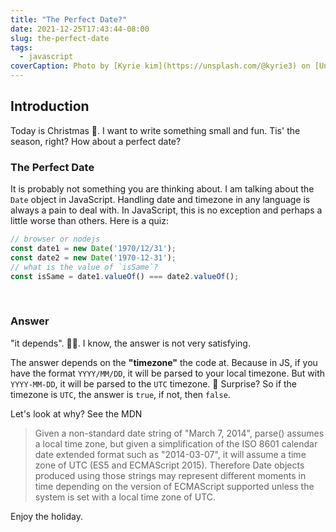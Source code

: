 ```yaml
---
title: "The Perfect Date?"
date: 2021-12-25T17:43:44-08:00
slug: the-perfect-date
tags:
  - javascript
coverCaption: Photo by [Kyrie kim](https://unsplash.com/@kyrie3) on [Unsplash](https://unsplash.com/)
---
```


## Introduction


Today is Christmas 🎄. I want to write something small and fun. Tis' the season, right? How about a perfect date? 


### The Perfect Date

It is probably not something you are thinking about. I am talking about the `Date` object in JavaScript. Handling date and timezone in any language is always a pain to deal with. In JavaScript, this is no exception and perhaps a little worse than others. Here is a quiz:

```js
// browser or nodejs
const date1 = new Date('1970/12/31');
const date2 = new Date('1970-12-31');
// what is the value of `isSame`?
const isSame = date1.valueOf() === date2.valueOf();
```

&nbsp;

### Answer


"it depends". 🤷‍♀️. I know, the answer is not very satisfying.


The answer depends on the **"timezone"** the code at. Because in JS, if you have the format `YYYY/MM/DD`, it will be parsed to your local timezone. But with `YYYY-MM-DD`, it will be parsed to the `UTC` timezone. 🎉 Surprise? So if the timezone is `UTC`, the answer is `true`, if not, then `false`.


Let's look at why? See the MDN
> Given a non-standard date string of "March 7, 2014", parse() assumes a local time zone, but given a simplification of the ISO 8601 calendar date extended format such as "2014-03-07", it will assume a time zone of UTC (ES5 and ECMAScript 2015). Therefore Date objects produced using those strings may represent different moments in time depending on the version of ECMAScript supported unless the system is set with a local time zone of UTC.


Enjoy the holiday.
